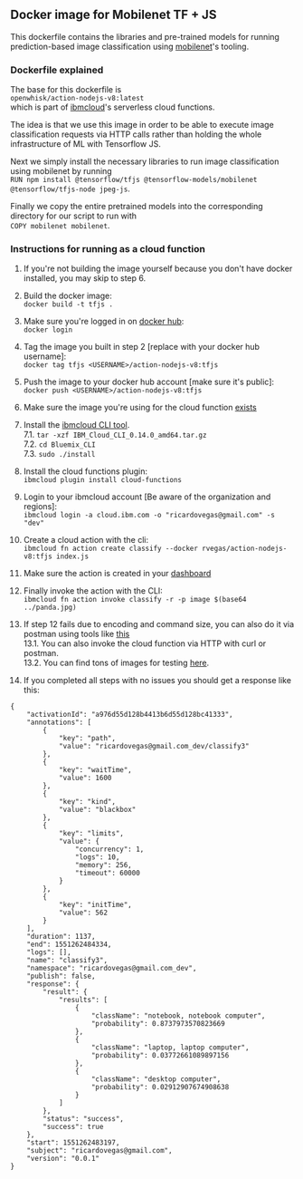 ## Docker image for Mobilenet TF + JS

This dockerfile contains the libraries and pre-trained models 
for running prediction-based image classification using 
[mobilenet](https://ai.googleblog.com/2017/06/mobilenets-open-source-models-for.html)'s 
tooling.

### Dockerfile explained
  
The base for this dockerfile is  
`openwhisk/action-nodejs-v8:latest`  
which is part of [ibmcloud](https://console.bluemix.net/openwhisk/)'s serverless 
cloud functions.
  
The idea is that we use this image in order to be able to execute 
image classification requests via HTTP calls rather than holding the 
whole infrastructure of ML with Tensorflow JS.
  
Next we simply install the necessary libraries to run image classification 
using mobilenet by running  
`RUN npm install @tensorflow/tfjs @tensorflow-models/mobilenet @tensorflow/tfjs-node jpeg-js`.
  
Finally we copy the entire pretrained models into the corresponding 
directory for our script to run with  
`COPY mobilenet mobilenet`.
  
### Instructions for running as a cloud function
  
1. If you're not building the image yourself because you don't have 
docker installed, you may skip to step 6.

2. Build the docker image:  
```docker build -t tfjs .```

3. Make sure you're logged in on [docker hub](https://hub.docker.com/):  
```docker login```

4. Tag the image you built in step 2 [replace <USERNAME> with your docker hub username]:  
```docker tag tfjs <USERNAME>/action-nodejs-v8:tfjs```

5. Push the image to your docker hub account [make sure it's public]:  
```docker push <USERNAME>/action-nodejs-v8:tfjs```

6. Make sure the image you're using for the cloud function [exists](https://hub.docker.com/r/rvegas/action-nodejs-v8/)  

7. Install the [ibmcloud CLI tool](https://console.bluemix.net/openwhisk/learn/cli).  
  7.1. ```tar -xzf IBM_Cloud_CLI_0.14.0_amd64.tar.gz```  
  7.2. ```cd Bluemix_CLI```  
  7.3. ```sudo ./install```  
  
8. Install the cloud functions plugin:  
```ibmcloud plugin install cloud-functions```  

9. Login to your ibmcloud account [Be aware of the organization and regions]:    
```ibmcloud login -a cloud.ibm.com -o "ricardovegas@gmail.com" -s "dev"```  

10. Create a cloud action with the cli:  
```ibmcloud fn action create classify --docker rvegas/action-nodejs-v8:tfjs index.js```  

11. Make sure the action is created in your [dashboard](https://console.bluemix.net/openwhisk/actions)  

12. Finally invoke the action with the CLI:  
```ibmcloud fn action invoke classify -r -p image $(base64 ../panda.jpg)```  

13. If step 12 fails due to encoding and command size, you can also do it via postman using 
tools like [this](https://www.browserling.com/tools/image-to-base64)  
  13.1. You can also invoke the cloud function via HTTP with curl or postman.  
  13.2. You can find tons of images for testing [here](https://picsum.photos/).
  
14. If you completed all steps with no issues you should get a response like this:  
```
{
    "activationId": "a976d55d128b4413b6d55d128bc41333",
    "annotations": [
        {
            "key": "path",
            "value": "ricardovegas@gmail.com_dev/classify3"
        },
        {
            "key": "waitTime",
            "value": 1600
        },
        {
            "key": "kind",
            "value": "blackbox"
        },
        {
            "key": "limits",
            "value": {
                "concurrency": 1,
                "logs": 10,
                "memory": 256,
                "timeout": 60000
            }
        },
        {
            "key": "initTime",
            "value": 562
        }
    ],
    "duration": 1137,
    "end": 1551262484334,
    "logs": [],
    "name": "classify3",
    "namespace": "ricardovegas@gmail.com_dev",
    "publish": false,
    "response": {
        "result": {
            "results": [
                {
                    "className": "notebook, notebook computer",
                    "probability": 0.8737973570823669
                },
                {
                    "className": "laptop, laptop computer",
                    "probability": 0.03772661089897156
                },
                {
                    "className": "desktop computer",
                    "probability": 0.02912907674908638
                }
            ]
        },
        "status": "success",
        "success": true
    },
    "start": 1551262483197,
    "subject": "ricardovegas@gmail.com",
    "version": "0.0.1"
}
```
